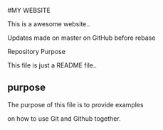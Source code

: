 #MY WEBSITE

This is a awesome website..

Updates made on master on GitHub before rebase

Repository Purpose

This file is just a README file..

## purpose

The purpose of this file is to provide examples

on how to use Git and Github together.
